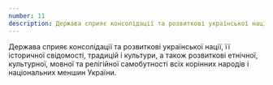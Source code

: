 ```yaml
---
number: 11
description: Держава сприяє консолідації та розвиткові української нації, її історичної свідомості, традицій і культури, а також розвиткові етнічної, культурної, мовної та релігійної самобутності всіх корінних народів і національних меншин України.
---
```


Держава сприяє консолідації та розвиткові української нації, її історичної свідомості, традицій і культури, а також
розвиткові етнічної, культурної, мовної та релігійної самобутності всіх корінних народів і національних меншин України.
